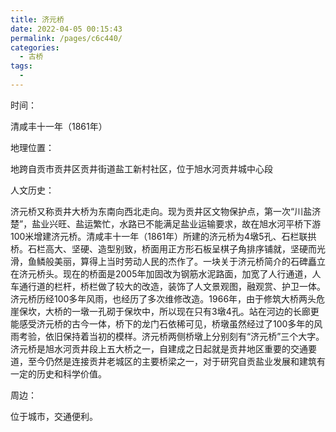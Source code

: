 ```yaml
---
title: 济元桥
date: 2022-04-05 00:15:43
permalink: /pages/c6c440/
categories:
  - 古桥
tags:
  - 
---
```

时间：

清咸丰十一年（1861年）

地理位置：

地跨自贡市贡井区贡井街道盐工新村社区，位于旭水河贡井城中心段

人文历史：

济元桥又称贡井大桥为东南向西北走向。现为贡井区文物保护点，第一次“川盐济楚”，盐业兴旺、盐运繁忙，水路已不能满足盐业运输要求，故在旭水河平桥下游100米增建济元桥。清咸丰十一年（1861年）所建的济元桥为4墩5孔、石栏联拱桥。石栏高大、坚硬、造型别致，桥面用正方形石板呈棋子角排序铺就，坚硬而光滑，鱼鳞般美丽，算得上当时劳动人民的杰作了。一块关于济元桥简介的石碑矗立在济元桥头。现在的桥面是2005年加固改为钢筋水泥路面，加宽了人行通道，人车通行道的栏杆，桥栏做了较大的改造，装饰了人文景观图，融观赏、护卫一体。济元桥历经100多年风雨，也经历了多次维修改造。1966年，由于修筑大桥两头危崖保坎，大桥的一墩一孔砌于保坎中，所以现在只有3墩4孔。站在河边的长廊更能感受济元桥的古今一体，桥下的龙门石依稀可见，桥墩虽然经过了100多年的风雨考验，依旧保持着当初的模样。济元桥两侧桥墩上分别刻有“济元桥”三个大字。济元桥是旭水河贡井段上五大桥之一，自建成之日起就是贡井地区重要的交通要道，至今仍然是连接贡井老城区的主要桥梁之一，对于研究自贡盐业发展和建筑有一定的历史和科学价值。

周边：

位于城市，交通便利。
